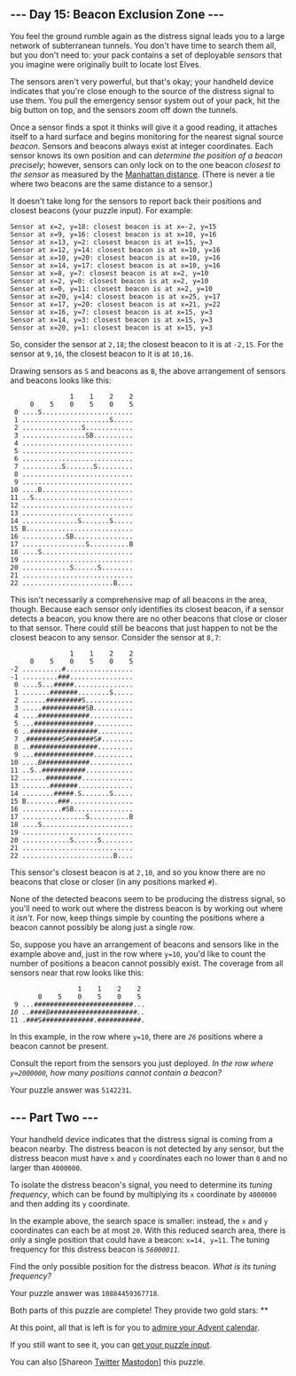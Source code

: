 <!DOCTYPE html>
<html lang="en-us">
<head>
<meta charset="utf-8"/>
<title>Day 15 - Advent of Code 2022</title>
<link rel="stylesheet" type="text/css" href=".static/style.css"/>
<link rel="stylesheet alternate" type="text/css" href=".static/highcontrast.css" title="High Contrast"/>
<link rel="shortcut icon" href="https://adventofcode.com/favicon.png"/>
<script>window.addEventListener('click', function(e,s,r){if(e.target.nodeName==='CODE'&&e.detail===3){s=window.getSelection();s.removeAllRanges();r=document.createRange();r.selectNodeContents(e.target);s.addRange(r);}});</script>
</head><!--




Oh, hello!  Funny seeing you here.

I appreciate your enthusiasm, but you aren't going to find much down here.
There certainly aren't clues to any of the puzzles.  The best surprises don't
even appear in the source until you unlock them for real.

Please be careful with automated requests; I'm not a massive company, and I can
only take so much traffic.  Please be considerate so that everyone gets to play.

If you're curious about how Advent of Code works, it's running on some custom
Perl code. Other than a few integrations (auth, analytics, social media), I
built the whole thing myself, including the design, animations, prose, and all
of the puzzles.

The puzzles are most of the work; preparing a new calendar and a new set of
puzzles each year takes all of my free time for 4-5 months. A lot of effort
went into building this thing - I hope you're enjoying playing it as much as I
enjoyed making it for you!

If you'd like to hang out, I'm @ericwastl@hachyderm.io on Mastodon and
@ericwastl on Twitter.

- Eric Wastl


















































-->
<body>
<header><div><h1 class="title-global"><a href="https://adventofcode.com/">Advent of Code</a></h1><nav><ul><li><a href="https://adventofcode.com/2022/about">[About]</a></li><li><a href="https://adventofcode.com/2022/events">[Events]</a></li><li><a href="https://teespring.com/stores/advent-of-code" target="_blank">[Shop]</a></li><li><a href="https://adventofcode.com/2022/settings">[Settings]</a></li><li><a href="https://adventofcode.com/2022/auth/logout">[Log Out]</a></li></ul></nav><div class="user">LemurDaniel <a href="https://adventofcode.com/2022/support" class="supporter-badge" title="Advent of Code Supporter">(AoC++)</a> <span class="star-count">50*</span></div></div><div><h1 class="title-event">&nbsp;&nbsp;&nbsp;<span class="title-event-wrap">sub y{</span><a href="https://adventofcode.com/2022">2022</a><span class="title-event-wrap">}</span></h1><nav><ul><li><a href="https://adventofcode.com/2022">[Calendar]</a></li><li><a href="https://adventofcode.com/2022/support">[AoC++]</a></li><li><a href="https://adventofcode.com/2022/sponsors">[Sponsors]</a></li><li><a href="https://adventofcode.com/2022/leaderboard">[Leaderboard]</a></li><li><a href="https://adventofcode.com/2022/stats">[Stats]</a></li></ul></nav></div></header>

<div id="sidebar">
<div id="sponsor"><div class="quiet">Our <a href="https://adventofcode.com/2022/sponsors">sponsors</a> help make Advent of Code possible:</div><div class="sponsor"><a href="https://www.twilio.com/quest" target="_blank" onclick="if(ga)ga('send','event','sponsor','sidebar',this.href);" rel="noopener">TwilioQuest</a> - Discover your power to change the world with code with TwilioQuest, an educational RPG. Learn foundational programming skills, JavaScript and Python while you explore The Cloud alongside our community of developers.</div></div>
</div><!--/sidebar-->

<main>
<style>article *[title]{border-bottom:1px dotted #ffff66;}</style><article class="day-desc"><h2>--- Day 15: Beacon Exclusion Zone ---</h2><p>You feel the ground rumble again as the distress signal leads you to a large network of subterranean tunnels. You don't have time to search them all, but you don't need to: your pack contains a set of deployable <em>sensors</em> that you imagine were originally built to locate lost Elves.</p>
<p>The sensors aren't very powerful, but that's okay; your handheld device indicates that you're close enough to the source of the distress signal to use them. You pull the emergency sensor system out of your pack, hit the big button on top, and the sensors zoom off down the tunnels.</p>
<p>Once a sensor finds a spot it thinks will give it a good reading, it attaches itself to a hard surface and begins monitoring for the nearest signal source <em>beacon</em>. Sensors and beacons always exist at integer coordinates. Each sensor knows its own position and can <em>determine the position of a beacon precisely</em>; however, sensors can only lock on to the one beacon <em>closest to the sensor</em> as measured by the <a href="https://en.wikipedia.org/wiki/Taxicab_geometry" target="_blank">Manhattan distance</a>. (There is never a tie where two beacons are the same distance to a sensor.)</p>
<p>It doesn't take long for the sensors to report back their positions and closest beacons (your puzzle input). For example:</p>
<pre><code>Sensor at x=2, y=18: closest beacon is at x=-2, y=15
Sensor at x=9, y=16: closest beacon is at x=10, y=16
Sensor at x=13, y=2: closest beacon is at x=15, y=3
Sensor at x=12, y=14: closest beacon is at x=10, y=16
Sensor at x=10, y=20: closest beacon is at x=10, y=16
Sensor at x=14, y=17: closest beacon is at x=10, y=16
Sensor at x=8, y=7: closest beacon is at x=2, y=10
Sensor at x=2, y=0: closest beacon is at x=2, y=10
Sensor at x=0, y=11: closest beacon is at x=2, y=10
Sensor at x=20, y=14: closest beacon is at x=25, y=17
Sensor at x=17, y=20: closest beacon is at x=21, y=22
Sensor at x=16, y=7: closest beacon is at x=15, y=3
Sensor at x=14, y=3: closest beacon is at x=15, y=3
Sensor at x=20, y=1: closest beacon is at x=15, y=3
</code></pre>
<p>So, consider the sensor at <code>2,18</code>; the closest beacon to it is at <code>-2,15</code>. For the sensor at <code>9,16</code>, the closest beacon to it is at <code>10,16</code>.</p>
<p>Drawing sensors as <code>S</code> and beacons as <code>B</code>, the above arrangement of sensors and beacons looks like this:</p>
<pre><code>               1    1    2    2
     0    5    0    5    0    5
 0 ....S.......................
 1 ......................S.....
 2 ...............S............
 3 ................SB..........
 4 ............................
 5 ............................
 6 ............................
 7 ..........S.......S.........
 8 ............................
 9 ............................
10 ....B.......................
11 ..S.........................
12 ............................
13 ............................
14 ..............S.......S.....
15 B...........................
16 ...........SB...............
17 ................S..........B
18 ....S.......................
19 ............................
20 ............S......S........
21 ............................
22 .......................B....
</code></pre>
<p>This isn't necessarily a comprehensive map of all beacons in the area, though. Because each sensor only identifies its closest beacon, if a sensor detects a beacon, you know there are no other beacons that close or closer to that sensor. There could still be beacons that just happen to not be the closest beacon to any sensor. Consider the sensor at <code>8,7</code>:</p>
<pre><code>               1    1    2    2
     0    5    0    5    0    5
-2 ..........#.................
-1 .........###................
 0 ....S...#####...............
 1 .......#######........S.....
 2 ......#########S............
 3 .....###########SB..........
 4 ....#############...........
 5 ...###############..........
 6 ..#################.........
 7 .#########<em>S</em>#######S#........
 8 ..#################.........
 9 ...###############..........
10 ....<em>B</em>############...........
11 ..S..###########............
12 ......#########.............
13 .......#######..............
14 ........#####.S.......S.....
15 B........###................
16 ..........#SB...............
17 ................S..........B
18 ....S.......................
19 ............................
20 ............S......S........
21 ............................
22 .......................B....
</code></pre>
<p>This sensor's closest beacon is at <code>2,10</code>, and so you know there are no beacons that close or closer (in any positions marked <code>#</code>).</p>
<p>None of the detected beacons seem to be producing the distress signal, so you'll need to <span title="&quot;When you have eliminated all which is impossible, then whatever remains, however improbable, must be where the missing beacon is.&quot; - Sherlock Holmes">work out</span> where the distress beacon is by working out where it <em>isn't</em>. For now, keep things simple by counting the positions where a beacon cannot possibly be along just a single row.</p>
<p>So, suppose you have an arrangement of beacons and sensors like in the example above and, just in the row where <code>y=10</code>, you'd like to count the number of positions a beacon cannot possibly exist. The coverage from all sensors near that row looks like this:</p>
<pre><code>                 1    1    2    2
       0    5    0    5    0    5
 9 ...#########################...
<em>10 ..####B######################..</em>
11 .###S#############.###########.
</code></pre>
<p>In this example, in the row where <code>y=10</code>, there are <code><em>26</em></code> positions where a beacon cannot be present.</p>
<p>Consult the report from the sensors you just deployed. <em>In the row where <code>y=2000000</code>, how many positions cannot contain a beacon?</em></p>
</article>
<p>Your puzzle answer was <code>5142231</code>.</p><article class="day-desc"><h2 id="part2">--- Part Two ---</h2><p>Your handheld device indicates that the distress signal is coming from a beacon nearby. The distress beacon is not detected by any sensor, but the distress beacon must have <code>x</code> and <code>y</code> coordinates each no lower than <code>0</code> and no larger than <code>4000000</code>.</p>
<p>To isolate the distress beacon's signal, you need to determine its <em>tuning frequency</em>, which can be found by multiplying its <code>x</code> coordinate by <code>4000000</code> and then adding its <code>y</code> coordinate.</p>
<p>In the example above, the search space is smaller: instead, the <code>x</code> and <code>y</code> coordinates can each be at most <code>20</code>. With this reduced search area, there is only a single position that could have a beacon: <code>x=14, y=11</code>. The tuning frequency for this distress beacon is <code><em>56000011</em></code>.</p>
<p>Find the only possible position for the distress beacon. <em>What is its tuning frequency?</em></p>
</article>
<p>Your puzzle answer was <code>10884459367718</code>.</p><p class="day-success">Both parts of this puzzle are complete! They provide two gold stars: **</p>
<p>At this point, all that is left is for you to <a href="https://adventofcode.com/2022">admire your Advent calendar</a>.</p>
<p>If you still want to see it, you can <a href="https://adventofcode.com/2022/day/15/input" target="_blank">get your puzzle input</a>.</p>
<p>You can also <span class="share">[Share<span class="share-content">on
  <a href="https://twitter.com/intent/tweet?text=I%27ve+completed+%22Beacon+Exclusion+Zone%22+%2D+Day+15+%2D+Advent+of+Code+2022&amp;url=https%3A%2F%2Fadventofcode%2Ecom%2F2022%2Fday%2F15&amp;related=ericwastl&amp;hashtags=AdventOfCode" target="_blank">Twitter</a>
  <a href="https://adventofcode.com/2022/day/javascript:void(0);" onclick="var ms; try{ms=localStorage.getItem('mastodon.server')}finally{} if(typeof ms!=='string')ms=''; ms=prompt('Mastodon Server?',ms); if(typeof ms==='string' && ms.length){this.href='https://'+ms+'/share?text=I%27ve+completed+%22Beacon+Exclusion+Zone%22+%2D+Day+15+%2D+Advent+of+Code+2022+%23AdventOfCode+https%3A%2F%2Fadventofcode%2Ecom%2F2022%2Fday%2F15';try{localStorage.setItem('mastodon.server',ms);}finally{}}else{return false;}" target="_blank">Mastodon</a
></span>]</span> this puzzle.</p>
</main>

<!-- ga -->
<script>
(function(i,s,o,g,r,a,m){i['GoogleAnalyticsObject']=r;i[r]=i[r]||function(){
(i[r].q=i[r].q||[]).push(arguments)},i[r].l=1*new Date();a=s.createElement(o),
m=s.getElementsByTagName(o)[0];a.async=1;a.src=g;m.parentNode.insertBefore(a,m)
})(window,document,'script','//www.google-analytics.com/analytics.js','ga');
ga('create', 'UA-69522494-1', 'auto');
ga('set', 'anonymizeIp', true);
ga('send', 'pageview');
</script>
<!-- /ga -->
</body>
</html>